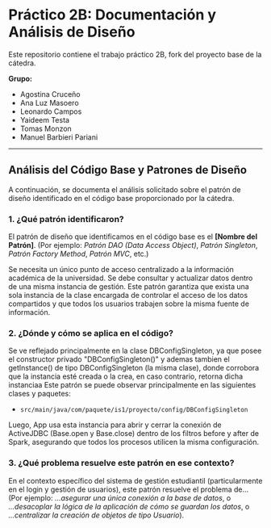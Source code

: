# Práctico 2B: Documentación y Análisis de Diseño

Este repositorio contiene el trabajo práctico 2B, fork del proyecto base de la cátedra.

**Grupo:**
* Agostina Cruceño
* Ana Luz Masoero
* Leonardo Campos
* Yaideem Testa
* Tomas Monzon
* Manuel Barbieri Pariani

---

## Análisis del Código Base y Patrones de Diseño

A continuación, se documenta el análisis solicitado sobre el patrón de diseño identificado en el código base proporcionado por la cátedra.

### 1. ¿Qué patrón identificaron?

El patrón de diseño que identificamos en el código base es el **[Nombre del Patrón]**. 
(Por ejemplo: *Patrón DAO (Data Access Object)*, *Patrón Singleton*, *Patrón Factory Method*, *Patrón MVC*, etc.)

Se necesita un único punto de acceso centralizado a la información académica de la universidad. Se debe consultar y actualizar datos dentro de una misma instancia de gestión.
Este patrón garantiza que exista una sola instancia de la clase encargada de controlar el acceso de los datos compartidos y que todos los usuarios trabajen sobre la misma fuente de información.

### 2. ¿Dónde y cómo se aplica en el código?

Se ve reflejado principalmente en la clase DBConfigSingleton, ya que posee el constructor privado "DBConfigSingleton()" y ademas tambien el getInstance() de tipo DBConfigSingleton (la misma clase), donde corrobora que la instancia esté creada o la crea, en caso contrario, retorna dicha instanciaa
Este patrón se puede observar principalmente en las siguientes clases y paquetes:
* `src/main/java/com/paquete/is1/proyecto/config/DBConfigSingleton`

Luego, App usa esta instancia para abrir y cerrar la conexión de ActiveJDBC (Base.open y Base.close) dentro de los filtros before y after de Spark, asegurando que todos los procesos utilicen la misma configuración.

### 3. ¿Qué problema resuelve este patrón en ese contexto?

En el contexto específico del sistema de gestión estudiantil (particularmente en el login y gestión de usuarios), este patrón resuelve el problema de...
(Por ejemplo: *...asegurar una única conexión a la base de datos*, o *...desacoplar la lógica de la aplicación de cómo se guardan los datos*, o *...centralizar la creación de objetos de tipo Usuario*).